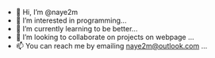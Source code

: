 - 👋 Hi, I’m @naye2m
- 👀 I’m interested in programming...
- 🌱 I’m currently learning to be better...
- 💞️ I’m looking to collaborate on projects on webpage ...
- 📫 You can reach me by emailing naye2m@outlook.com ...

<!---
naye2m/naye2m is a ✨ special ✨ repository because its `README.md` (this file) appears on your GitHub profile.
You can click the Preview link to take a look at your changes.
--->
